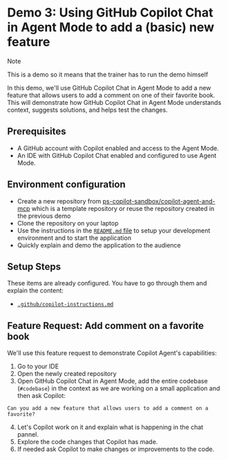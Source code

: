 # Demo 3: Using GitHub Copilot Chat in Agent Mode to add a (basic) new feature

> [!NOTE]
> This is a demo so it means that the trainer has to run the demo himself

In this demo, we'll use GitHub Copilot Chat in Agent Mode to add a new feature that allows users to add a comment on one of their favorite book. This will demonstrate how GitHub Copilot Chat in Agent Mode understands context, suggests solutions, and helps test the changes.

## Prerequisites

- A GitHub account with Copilot enabled and access to the Agent Mode.
- An IDE with GitHub Copilot Chat enabled and configured to use Agent Mode.

## Environment configuration

- Create a new repository from [ps-copilot-sandbox/copilot-agent-and-mcp](https://github.com/ps-copilot-sandbox/copilot-agent-and-mcp) which is a template repository or reuse the repository created in the previous demo
- Clone the repository on your laptop
- Use the instructions in the [`README.md` file](/README.md) to setup your development environment and to start the application
- Quickly explain and demo the application to the audience

## Setup Steps

These items are already configured. You have to go through them and explain the content:

- [`.github/copilot-instructions.md`](/.github/copilot-instructions.md)

## Feature Request: Add comment on a favorite book

We'll use this feature request to demonstrate Copilot Agent's capabilities:

1. Go to your IDE
2. Open the newly created repository
3. Open GitHub Copilot Chat in Agent Mode, add the entire codebase (`#codebase`) in the context as we are working on a small application and then ask Copilot:

```prompt
Can you add a new feature that allows users to add a comment on a favorite?
```

4. Let's Copilot work on it and explain what is happening in the chat pannel.
5. Explore the code changes that Copilot has made.
6. If needed ask Copilot to make changes or improvements to the code.
